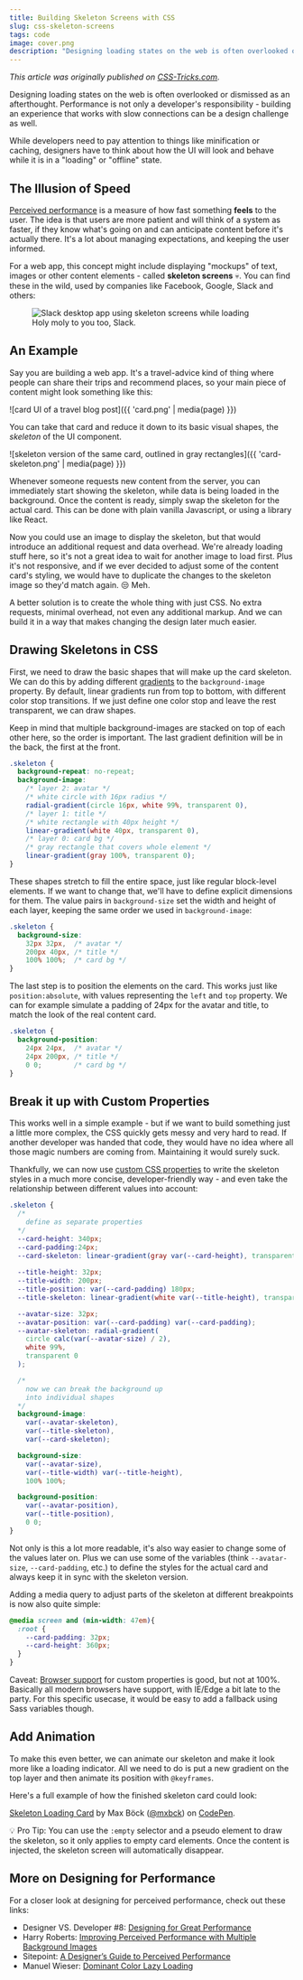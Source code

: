 ```yaml
---
title: Building Skeleton Screens with CSS
slug: css-skeleton-screens
tags: code
image: cover.png
description: "Designing loading states on the web is often overlooked or dismissed as an afterthought. Building an experience that works with slow connections is not only a developer's challenge..."
---
```


*This article was originally published on [CSS-Tricks.com](https://css-tricks.com/building-skeleton-screens-css-custom-properties/).*

<p class="lead">Designing loading states on the web is often overlooked or dismissed as an afterthought. Performance is not only a developer's responsibility - building an experience that works with slow connections can be a design challenge as well.</p>

While developers need to pay attention to things like minification or caching, designers have to think about how the UI will look and behave while it is in a "loading" or "offline" state.

## The Illusion of Speed

[Perceived performance](https://en.wikipedia.org/wiki/Perceived_performance) is a measure of how fast something **feels** to the user. The idea is that users are more patient and will think of a system as faster, if they know what's going on and can anticipate content before it's actually there. It's a lot about managing expectations, and keeping the user informed. 

For a web app, this concept might include displaying "mockups" of text, images or other content elements - called **skeleton screens** 💀. You can find these in the wild, used by companies like Facebook, Google, Slack and others:

<figure>
  <img src="{{ 'slack-skeleton.jpg' | media(page) }}" alt="Slack desktop app using skeleton screens while loading">
  <figcaption>Holy moly to you too, Slack.</figcaption>
</figure>

## An Example

Say you are building a web app. It's a travel-advice kind of thing where people can share their trips and recommend places, so your main piece of content might look something like this:

![card UI of a travel blog post]({{ 'card.png' | media(page) }})

You can take that card and reduce it down to its basic visual shapes, the *skeleton* of the UI component.

![skeleton version of the same card, outlined in gray rectangles]({{ 'card-skeleton.png' | media(page) }})

Whenever someone requests new content from the server, you can immediately start showing the skeleton, while data is being loaded in the background. Once the content is ready, simply swap the skeleton for the actual card. This can be done with plain vanilla Javascript, or using a library like React.

Now you could use an image to display the skeleton, but that would introduce an additional request and data overhead. We're already loading stuff here, so it's not a great idea to wait for another image to load first. Plus it's not responsive, and if we ever decided to adjust some of the content card's styling, we would have to duplicate the changes to the skeleton image so they'd match again. 😒 Meh.

A better solution is to create the whole thing with just CSS. No extra requests, minimal overhead, not even any additional markup. And we can build it in a way that makes changing the design later much easier.

## Drawing Skeletons in CSS

First, we need to draw the basic shapes that will make up the card skeleton. We can do this by adding different [gradients](https://www.w3schools.com/cssref/func_linear-gradient.asp) to the `background-image` property. By default, linear gradients run from top to bottom, with different color stop transitions. If we just define one color stop and leave the rest transparent, we can draw shapes.

Keep in mind that multiple background-images are stacked on top of each other here, so the order is important. The last gradient definition will be in the back, the first at the front.

```css
.skeleton {
  background-repeat: no-repeat;
  background-image: 
    /* layer 2: avatar */
    /* white circle with 16px radius */
    radial-gradient(circle 16px, white 99%, transparent 0),
    /* layer 1: title */
    /* white rectangle with 40px height */
    linear-gradient(white 40px, transparent 0),
    /* layer 0: card bg */
    /* gray rectangle that covers whole element */
    linear-gradient(gray 100%, transparent 0);
}
```

These shapes stretch to fill the entire space, just like regular block-level elements. If we want to change that, we'll have to define explicit dimensions for them. The value pairs in `background-size` set the width and height of each layer, keeping the same order we used in `background-image`:

```css
.skeleton {
  background-size:
    32px 32px,  /* avatar */
    200px 40px, /* title */
    100% 100%;  /* card bg */
}
```

The last step is to position the elements on the card. This works just like `position:absolute`, with values  representing the `left` and `top` property. We can for example simulate a padding of 24px for the avatar and title, to match the look of the real content card.

```css
.skeleton {
  background-position:
    24px 24px,  /* avatar */
    24px 200px, /* title */
    0 0;        /* card bg */
}
```

## Break it up with Custom Properties

This works well in a simple example - but if we want to build something just a little more complex, the CSS quickly gets messy and very hard to read. If another developer was handed that code, they would have no idea where all those magic numbers are coming from. Maintaining it would surely suck.

Thankfully, we can now use [custom CSS properties](https://www.smashingmagazine.com/2017/04/start-using-css-custom-properties/) to write the skeleton styles in a much more concise, developer-friendly way - and even take the relationship between different values into account:

```css
.skeleton {
  /*
    define as separate properties
  */
  --card-height: 340px;
  --card-padding:24px;
  --card-skeleton: linear-gradient(gray var(--card-height), transparent 0);
  
  --title-height: 32px;
  --title-width: 200px;
  --title-position: var(--card-padding) 180px;
  --title-skeleton: linear-gradient(white var(--title-height), transparent 0);

  --avatar-size: 32px;
  --avatar-position: var(--card-padding) var(--card-padding);
  --avatar-skeleton: radial-gradient(
    circle calc(var(--avatar-size) / 2), 
    white 99%, 
    transparent 0
  );

  /* 
    now we can break the background up 
    into individual shapes 
  */
  background-image: 
    var(--avatar-skeleton),
    var(--title-skeleton),
    var(--card-skeleton);

  background-size:
    var(--avatar-size),
    var(--title-width) var(--title-height),
    100% 100%;

  background-position:
    var(--avatar-position),
    var(--title-position),
    0 0;
}
```
Not only is this a lot more readable, it's also way easier to change some of the values later on.
Plus we can use some of the variables (think `--avatar-size`, `--card-padding`, etc.) to define the styles for the actual card and always keep it in sync with the skeleton version.

Adding a media query to adjust parts of the skeleton at different breakpoints is now also quite simple:

```css
@media screen and (min-width: 47em){
  :root {
    --card-padding: 32px;
    --card-height: 360px;
  }
}
```

Caveat: [Browser support](http://caniuse.com/#feat=css-variables) for custom properties is good, but not at 100%. Basically all modern browsers have support, with IE/Edge a bit late to the party. For this specific usecase, it would be easy to add a fallback using Sass variables though.

## Add Animation

To make this even better, we can animate our skeleton and make it look more like a loading indicator. All we need to do is put a new gradient on the top layer and then animate its position with `@keyframes`.

Here's a full example of how the finished skeleton card could look:

<div class="extend">
  <p data-height="450" data-theme-id="dark" data-slug-hash="EvmLVp" data-default-tab="css,result" data-user="mxbck" data-embed-version="2" data-pen-title="Skeleton Loading Card" class="codepen">
  <a href="https://codepen.io/mxbck/pen/EvmLVp/">Skeleton Loading Card</a> by Max Böck (<a href="https://codepen.io/mxbck">@mxbck</a>) on <a href="https://codepen.io">CodePen</a>.</p>
  <script async src="https://production-assets.codepen.io/assets/embed/ei.js"></script>
</div>

💡 Pro Tip: You can use the `:empty` selector and a pseudo element to draw the skeleton, so it only applies to empty card elements. Once the content is injected, the skeleton screen will automatically disappear.

## More on Designing for Performance

For a closer look at designing for perceived performance, check out these links:

* Designer VS. Developer #8: [Designing for Great Performance](https://www.youtube.com/watch?v=551nfxay-M4)
* Harry Roberts: [Improving Perceived Performance with Multiple Background Images](https://csswizardry.com/2016/10/improving-perceived-performance-with-multiple-background-images/)
* Sitepoint: [A Designer’s Guide to Perceived Performance](https://www.sitepoint.com/a-designers-guide-to-fast-websites-and-perceived-performance/)
* Manuel Wieser: [Dominant Color Lazy Loading](https://manu.ninja/dominant-colors-for-lazy-loading-images)